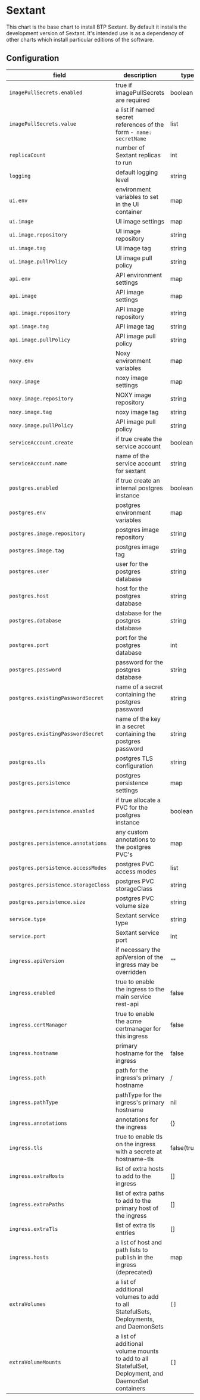# Sextant

This chart is the base chart to install BTP Sextant. By default it
installs the development version of Sextant. It's intended use is as
a dependency of other charts which install particular editions of the
software.

## Configuration

| field | description | type | default |
|-|-|-|-|
| `imagePullSecrets.enabled` | true if imagePullSecrets are required | boolean | false |
| `imagePullSecrets.value` | a list if named secret references of the form   ```- name: secretName```| list | [] |
| `replicaCount` | number of Sextant replicas to run | int | 1 |
| `logging` | default logging level | string | "1" |
| `ui.env` | environment variables to set in the UI container | map | {} |
| `ui.image` | UI image settings | map | N/A |
| `ui.image.repository` | UI image repository | string | "dev.catenasys.com:8083/blockchaintp/sextant" |
| `ui.image.tag` | UI image tag | string | "latest" |
| `ui.image.pullPolicy` | UI image pull policy | string | "IfNotPresent" |
| `api.env` | API environment settings | map | N/A |
| `api.image` | API image settings | map | N/A |
| `api.image.repository` | API image repository | string | "dev.catenasys.com:8083/blockchaintp/sextant-api" |
| `api.image.tag` | API image tag | string | "latest" |
| `api.image.pullPolicy` | API image pull policy | string | "IfNotPresent" |
| `noxy.env` | Noxy environment variables | map | N/A |
| `noxy.image` | noxy image settings | map | N/A |
| `noxy.image.repository` | NOXY image repository | string | "dev.catenasys.com:8083/blockchaintp/noxy" |
| `noxy.image.tag` | noxy image tag | string | "latest" |
| `noxy.image.pullPolicy` | API image pull policy | string | "IfNotPresent" |
| `serviceAccount.create` | if true create the service account | boolean | true |
| `serviceAccount.name` | name of the service account for sextant | string | nil |
| `postgres.enabled` | if true create an internal postgres instance | boolean | true |
| `postgres.env` | postgres environment variables | map | N/A |
| `postgres.image.repository` | postgres image repository | string | "postgres" |
| `postgres.image.tag` | postgres image tag | string | "11" |
| `postgres.user` | user for the postgres database | string | "postgres" |
| `postgres.host` | host for the postgres database | string | "localhost" |
| `postgres.database` | database for the postgres database | string | "postgres" |
| `postgres.port` | port for the postgres database | int | 5432 |
| `postgres.password` | password for the postgres database | string | "postgres" |
| `postgres.existingPasswordSecret` | name of a secret containing the postgres password | string | nil |
| `postgres.existingPasswordSecret` | name of the key in a secret containing the postgres password | string | password |
| `postgres.tls` | postgres TLS configuration | string | nil |
| `postgres.persistence` | postgres persistence settings | map | N/A |
| `postgres.persistence.enabled` | if true allocate a PVC for the postgres instance | boolean | false |
| `postgres.persistence.annotations` | any custom annotations to the postgres PVC's | map | {} |
| `postgres.persistence.accessModes` | postgres PVC access modes | list | [ "ReadWriteOnce" ] |
| `postgres.persistence.storageCloss` | postgres PVC storageClass | string | "gp2" |
| `postgres.persistence.size` | postgres PVC volume size | string | "40Gi" |
| `service.type` | Sextant service type | string | ClusterIP |
| `service.port` | Sextant service port | int | 8000 |
| `ingress.apiVersion` | if necessary the apiVersion of the ingress may be overridden | "" |
| `ingress.enabled` | true to enable the ingress to the main service rest-api | false |
| `ingress.certManager` | true to enable the acme certmanager for this ingress | false |
| `ingress.hostname` | primary hostname for the ingress | false |
| `ingress.path` | path for the ingress's primary hostname | / |
| `ingress.pathType` | pathType for the ingress's primary hostname | nil |
| `ingress.annotations` | annotations for the ingress | {} |
| `ingress.tls` | true to enable tls on the ingress with a secrete at hostname-tls | false(truthy) |
| `ingress.extraHosts` | list of extra hosts to add to the ingress | [] |
| `ingress.extraPaths` | list of extra paths to add to the primary host of the ingress | [] |
| `ingress.extraTls` | list of extra tls entries | [] |
| `ingress.hosts` | a list of host and path lists to publish in the ingress (deprecated)| map | {} |
| `extraVolumes` | a list of additional volumes to add to all StatefulSets, Deployments, and DaemonSets | `[]` |
| `extraVolumeMounts` | a list of additional volume mounts to add to all StatefulSet, Deployment, and DaemonSet containers | `[]` |
